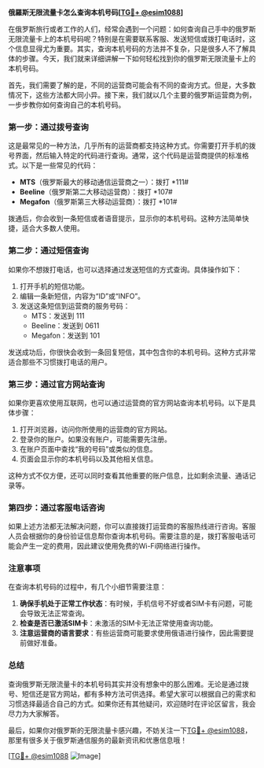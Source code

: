 **俄羅斯无限流量卡怎么查询本机号码[[TG💪+ @esim1088](https://t.me/s/esim1088)]**

在俄罗斯旅行或者工作的人们，经常会遇到一个问题：如何查询自己手中的俄罗斯无限流量卡上的本机号码呢？特别是在需要联系客服、发送短信或拨打电话时，这个信息显得尤为重要。其实，查询本机号码的方法并不复杂，只是很多人不了解具体的步骤。今天，我们就来详细讲解一下如何轻松找到你的俄罗斯无限流量卡上的本机号码。

首先，我们需要了解的是，不同的运营商可能会有不同的查询方式。但是，大多数情况下，这些方法都大同小异。接下来，我们就以几个主要的俄罗斯运营商为例，一步步教你如何查询自己的本机号码。

### **第一步：通过拨号查询**
这是最常见的一种方法，几乎所有的运营商都支持这种方式。你需要打开手机的拨号界面，然后输入特定的代码进行查询。通常，这个代码是运营商提供的标准格式。以下是一些常见的代码：

- **MTS**（俄罗斯最大的移动通信运营商之一）：拨打 *111#
- **Beeline**（俄罗斯第二大移动运营商）：拨打 *107#
- **Megafon**（俄罗斯第三大移动运营商）：拨打 *101#

拨通后，你会收到一条短信或者语音提示，显示你的本机号码。这种方法简单快捷，适合大多数人使用。

### **第二步：通过短信查询**
如果你不想拨打电话，也可以选择通过发送短信的方式查询。具体操作如下：

1. 打开手机的短信功能。
2. 编辑一条新短信，内容为“ID”或“INFO”。
3. 发送这条短信到运营商的服务号码：
   - MTS：发送到 111
   - Beeline：发送到 0611
   - Megafon：发送到 101

发送成功后，你很快会收到一条回复短信，其中包含你的本机号码。这种方式非常适合那些不习惯拨打电话的用户。

### **第三步：通过官方网站查询**
如果你更喜欢使用互联网，也可以通过运营商的官方网站查询本机号码。以下是具体步骤：

1. 打开浏览器，访问你所使用的运营商的官方网站。
2. 登录你的账户。如果没有账户，可能需要先注册。
3. 在账户页面中查找“我的号码”或类似的信息。
4. 页面会显示你的本机号码以及其他相关信息。

这种方式不仅方便，还可以同时查看其他重要的账户信息，比如剩余流量、通话记录等。

### **第四步：通过客服电话咨询**
如果上述方法都无法解决问题，你可以直接拨打运营商的客服热线进行咨询。客服人员会根据你的身份验证信息帮你查询本机号码。需要注意的是，拨打客服电话可能会产生一定的费用，因此建议使用免费的Wi-Fi网络进行操作。

### **注意事项**
在查询本机号码的过程中，有几个小细节需要注意：

1. **确保手机处于正常工作状态**：有时候，手机信号不好或者SIM卡有问题，可能会导致无法正常查询。
2. **检查是否已激活SIM卡**：未激活的SIM卡无法正常使用查询功能。
3. **注意运营商的语言要求**：有些运营商可能要求使用俄语进行操作，因此需要提前做好准备。

### **总结**
查询俄罗斯无限流量卡的本机号码其实并没有想象中的那么困难。无论是通过拨号、短信还是官方网站，都有多种方法可供选择。希望大家可以根据自己的需求和习惯选择最适合自己的方式。如果你还有其他疑问，欢迎随时在评论区留言，我会尽力为大家解答。

最后，如果你对俄罗斯的无限流量卡感兴趣，不妨关注一下[TG💪+ @esim1088](https://t.me/s/esim1088)，那里有很多关于俄罗斯通信服务的最新资讯和优惠信息哦！

[[TG💪+ @esim1088](https://t.me/s/esim1088) ![Image](https://i.postimg.cc/4NQfJmqS/Snipaste-2025-05-13-00-14-12.png)]